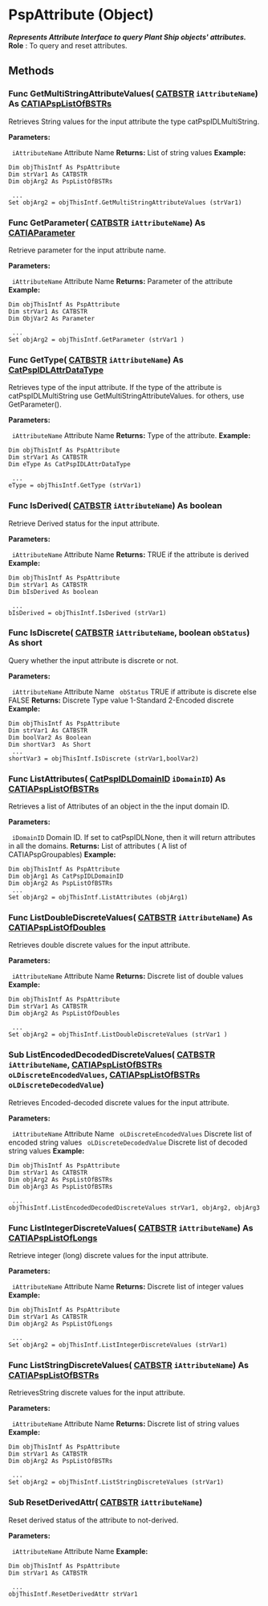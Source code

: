 # PspAttribute (Object)

**_Represents Attribute Interface to query Plant Ship objects' attributes._**
**Role** : To query and reset attributes.

## Methods

### Func **GetMultiStringAttributeValues**( [CATBSTR](../System/typedef_CATBSTR_8129.md)  `iAttributeName`) As [CATIAPspListOfBSTRs](../CATPlantShipInterfaces/interface_PspListOfBSTRs_38188.md)

Retrieves String values for the input attribute the type catPspIDLMultiString.

**Parameters:**

` iAttributeName`      Attribute Name
**Returns:**      List of string values  **Example:**

```VBScript
Dim objThisIntf As PspAttribute
Dim strVar1 As CATBSTR
Dim objArg2 As PspListOfBSTRs

 ...
Set objArg2 = objThisIntf.GetMultiStringAttributeValues (strVar1)

```

### Func **GetParameter**( [CATBSTR](../System/typedef_CATBSTR_8129.md)  `iAttributeName`) As [CATIAParameter](../KnowledgeInterfaces/interface_Parameter_17963.md)

Retrieve parameter for the input attribute name.

**Parameters:**

` iAttributeName`      Attribute Name
**Returns:**      Parameter of the attribute  **Example:**

```VBScript
Dim objThisIntf As PspAttribute
Dim strVar1 As CATBSTR
Dim ObjVar2 As Parameter

 ...
Set objArg2 = objThisIntf.GetParameter (strVar1 )

```

### Func **GetType**( [CATBSTR](../System/typedef_CATBSTR_8129.md)  `iAttributeName`) As [CatPspIDLAttrDataType](../CATPlantShipInterfaces/enum_CatPspIDLAttrDataType_87829.md)

Retrieves type of the input attribute. If the type of the attribute is catPspIDLMultiString use GetMultiStringAttributeValues. for others, use GetParameter().

**Parameters:**

` iAttributeName`      Attribute Name
**Returns:**      Type of the attribute.  **Example:**

```VBScript
Dim objThisIntf As PspAttribute
Dim strVar1 As CATBSTR
Dim eType As CatPspIDLAttrDataType

 ...
eType = objThisIntf.GetType (strVar1)

```

### Func **IsDerived**( [CATBSTR](../System/typedef_CATBSTR_8129.md)  `iAttributeName`) As boolean

Retrieve Derived status for the input attribute.

**Parameters:**

` iAttributeName`      Attribute Name
**Returns:**      TRUE if the attribute is derived  **Example:**

```VBScript
Dim objThisIntf As PspAttribute
Dim strVar1 As CATBSTR
Dim bIsDerived As boolean

 ...
bIsDerived = objThisIntf.IsDerived (strVar1)

```

### Func **IsDiscrete**( [CATBSTR](../System/typedef_CATBSTR_8129.md)  `iAttributeName`,  boolean  `obStatus`) As short

Query whether the input attribute is discrete or not.

**Parameters:**

` iAttributeName`      Attribute Name
` obStatus`      TRUE if attribute is discrete else FALSE
**Returns:**      Discrete Type value 1-Standard 2-Encoded discrete  **Example:**

```VBScript
Dim objThisIntf As PspAttribute
Dim strVar1 As CATBSTR
Dim boolVar2 As Boolean
Dim shortVar3  As Short
 ...
shortVar3 = objThisIntf.IsDiscrete (strVar1,boolVar2)

```

### Func **ListAttributes**( [CatPspIDLDomainID](../CATPlantShipInterfaces/enum_CatPspIDLDomainID_53923.md)  `iDomainID`) As [CATIAPspListOfBSTRs](../CATPlantShipInterfaces/interface_PspListOfBSTRs_38188.md)

Retrieves a list of Attributes of an object in the the input domain ID.

**Parameters:**

` iDomainID`      Domain ID. If set to catPspIDLNone, then it will return attributes in all the domains.
**Returns:**      List of attributes ( A list of CATIAPspGroupables)  **Example:**

```VBScript
Dim objThisIntf As PspAttribute
Dim objArg1 As CatPspIDLDomainID
Dim objArg2 As PspListOfBSTRs
 ...
Set objArg2 = objThisIntf.ListAttributes (objArg1)

```

### Func **ListDoubleDiscreteValues**( [CATBSTR](../System/typedef_CATBSTR_8129.md)  `iAttributeName`) As [CATIAPspListOfDoubles](../CATPlantShipInterfaces/interface_PspListOfDoubles_53834.md)

Retrieves double discrete values for the input attribute.

**Parameters:**

` iAttributeName`      Attribute Name
**Returns:**      Discrete list of double values  **Example:**

```VBScript
Dim objThisIntf As PspAttribute
Dim strVar1 As CATBSTR
Dim objArg2 As PspListOfDoubles

 ...
Set objArg2 = objThisIntf.ListDoubleDiscreteValues (strVar1 )

```

### Sub **ListEncodedDecodedDiscreteValues**( [CATBSTR](../System/typedef_CATBSTR_8129.md)  `iAttributeName`,  [CATIAPspListOfBSTRs](../CATPlantShipInterfaces/interface_PspListOfBSTRs_38188.md)  `oLDiscreteEncodedValues`,  [CATIAPspListOfBSTRs](../CATPlantShipInterfaces/interface_PspListOfBSTRs_38188.md)  `oLDiscreteDecodedValue`)

Retrieves Encoded-decoded discrete values for the input attribute.

**Parameters:**

` iAttributeName`      Attribute Name
` oLDiscreteEncodedValues`      Discrete list of encoded string values
` oLDiscreteDecodedValue`      Discrete list of decoded string values
**Example:**

```VBScript
Dim objThisIntf As PspAttribute
Dim strVar1 As CATBSTR
Dim objArg2 As PspListOfBSTRs
Dim objArg3 As PspListOfBSTRs

 ...
objThisIntf.ListEncodedDecodedDiscreteValues strVar1, objArg2, objArg3

```

### Func **ListIntegerDiscreteValues**( [CATBSTR](../System/typedef_CATBSTR_8129.md)  `iAttributeName`) As [CATIAPspListOfLongs](../CATPlantShipInterfaces/interface_PspListOfLongs_41364.md)

Retrieve integer (long) discrete values for the input attribute.

**Parameters:**

` iAttributeName`      Attribute Name
**Returns:**      Discrete list of integer values  **Example:**

```VBScript
Dim objThisIntf As PspAttribute
Dim strVar1 As CATBSTR
Dim objArg2 As PspListOfLongs

 ...
Set objArg2 = objThisIntf.ListIntegerDiscreteValues (strVar1)

```

### Func **ListStringDiscreteValues**( [CATBSTR](../System/typedef_CATBSTR_8129.md)  `iAttributeName`) As [CATIAPspListOfBSTRs](../CATPlantShipInterfaces/interface_PspListOfBSTRs_38188.md)

RetrievesString discrete values for the input attribute.

**Parameters:**

` iAttributeName`      Attribute Name
**Returns:**      Discrete list of string values  **Example:**

```VBScript
Dim objThisIntf As PspAttribute
Dim strVar1 As CATBSTR
Dim objArg2 As PspListOfBSTRs

 ...
Set objArg2 = objThisIntf.ListStringDiscreteValues (strVar1)

```

### Sub **ResetDerivedAttr**( [CATBSTR](../System/typedef_CATBSTR_8129.md)  `iAttributeName`)

Reset derived status of the attribute to not-derived.

**Parameters:**

` iAttributeName`      Attribute Name
**Example:**

```VBScript
Dim objThisIntf As PspAttribute
Dim strVar1 As CATBSTR

 ...
objThisIntf.ResetDerivedAttr strVar1

```